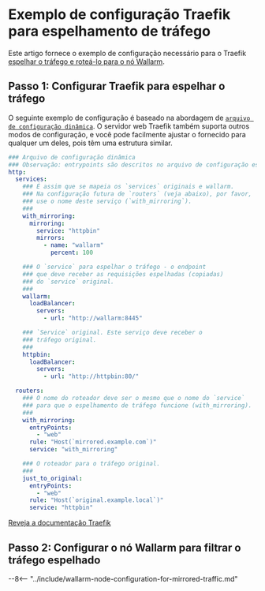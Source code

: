 # Exemplo de configuração Traefik para espelhamento de tráfego

Este artigo fornece o exemplo de configuração necessário para o Traefik [espelhar o tráfego e roteá-lo para o nó Wallarm](overview.md).

## Passo 1: Configurar Traefik para espelhar o tráfego

O seguinte exemplo de configuração é baseado na abordagem de [`arquivo de configuração dinâmica`](https://doc.traefik.io/traefik/reference/dynamic-configuration/file/). O servidor web Traefik também suporta outros modos de configuração, e você pode facilmente ajustar o fornecido para qualquer um deles, pois têm uma estrutura similar.

```yaml
### Arquivo de configuração dinâmica
### Observação: entrypoints são descritos no arquivo de configuração estática
http:
  services:
    ### É assim que se mapeia os `services` originais e wallarm.
    ### Na configuração futura de `routers` (veja abaixo), por favor,
    ### use o nome deste serviço (`with_mirroring`).
    ###
    with_mirroring:
      mirroring:
        service: "httpbin"
        mirrors:
          - name: "wallarm"
            percent: 100

    ### O `service` para espelhar o tráfego - o endpoint
    ### que deve receber as requisições espelhadas (copiadas)
    ### do `service` original.
    ###
    wallarm:
      loadBalancer:
        servers:
          - url: "http://wallarm:8445"

    ### `Service` original. Este serviço deve receber o
    ### tráfego original.
    ###
    httpbin:
      loadBalancer:
        servers:
          - url: "http://httpbin:80/"

  routers:
    ### O nome do roteador deve ser o mesmo que o nome do `service`
    ### para que o espelhamento de tráfego funcione (with_mirroring).
    ###
    with_mirroring:
      entryPoints:
        - "web"
      rule: "Host(`mirrored.example.com`)"
      service: "with_mirroring"

    ### O roteador para o tráfego original.
    ###
    just_to_original:
      entryPoints:
        - "web"
      rule: "Host(`original.example.local`)"
      service: "httpbin"
```

[Reveja a documentação Traefik](https://doc.traefik.io/traefik/routing/services/#mirroring-service)

## Passo 2: Configurar o nó Wallarm para filtrar o tráfego espelhado

--8<-- "../include/wallarm-node-configuration-for-mirrored-traffic.md"